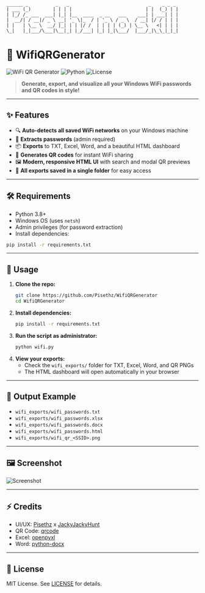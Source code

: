 ```
______ _          _   _                             _    _ _ _  
| ___ (_)        | | | |                           | |  (_) | | 
| |_/ /_ ___  ___| |_| |__  ____  _ __   ___    ___| | ___| | | 
|  __/| / __|/ _ \ __| '_ \|_  / | '_ \ / _ \  / __| |/ / | | | 
| |   | \__ \  __/ |_| | | |/ /  | | | | (_) | \__ \   <| | | | 
\_|   |_|___/\___|\__|_| |_/___| |_| |_|\___/  |___/_|\_\_|_|_|                                         
```
# 🚀 WifiQRGenerator

![WiFi QR Generator](https://img.shields.io/badge/WiFi-QR%20Generator-blueviolet?style=for-the-badge&logo=wifi)
![Python](https://img.shields.io/badge/Python-3.8%2B-blue?style=for-the-badge&logo=python)
![License](https://img.shields.io/badge/License-MIT-green?style=for-the-badge)

> **Generate, export, and visualize all your Windows WiFi passwords and QR codes in style!**

---

## ✨ Features
- 🔍 **Auto-detects all saved WiFi networks** on your Windows machine
- 🔑 **Extracts passwords** (admin required)
- 📦 **Exports** to TXT, Excel, Word, and a beautiful HTML dashboard
- 📱 **Generates QR codes** for instant WiFi sharing
- 🖼️ **Modern, responsive HTML UI** with search and modal QR previews
- 💾 **All exports saved in a single folder** for easy access

---

## 🛠️ Requirements
- Python 3.8+
- Windows OS (uses `netsh`)
- Admin privileges (for password extraction)
- Install dependencies:

```bash
pip install -r requirements.txt
```

---

## 🚦 Usage

1. **Clone the repo:**
   ```bash
   git clone https://github.com/Pisethz/WifiQRGenerator
   cd WifiQRGenerator
   ```
2. **Install dependencies:**
   ```bash
   pip install -r requirements.txt
   ```
3. **Run the script as administrator:**
   ```bash
   python wifi.py
   ```
4. **View your exports:**
   - Check the `wifi_exports/` folder for TXT, Excel, Word, and QR PNGs
   - The HTML dashboard will open automatically in your browser

---

## 📂 Output Example

- `wifi_exports/wifi_passwords.txt`  
- `wifi_exports/wifi_passwords.xlsx`  
- `wifi_exports/wifi_passwords.docx`  
- `wifi_exports/wifi_passwords.html`  
- `wifi_exports/wifi_qr_<SSID>.png`

---

## 🖼️ Screenshot

![Screenshot](https://user-images.githubusercontent.com/placeholder/your-screenshot.png)

---

## ⚡ Credits
- UI/UX: [Pisethz](https://github.com/yourprofile) x [JackyJackyHunt](https://github.com/yourprofile)
- QR Code: [qrcode](https://pypi.org/project/qrcode/)
- Excel: [openpyxl](https://pypi.org/project/openpyxl/)
- Word: [python-docx](https://pypi.org/project/python-docx/)

---

## 📝 License

MIT License. See [LICENSE](LICENSE) for details.
